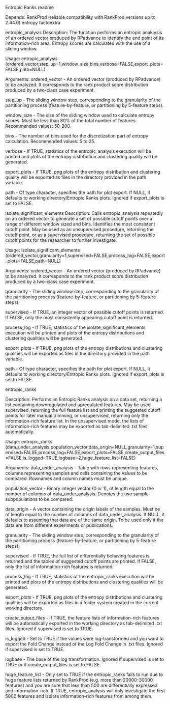 Entropic Ranks readme

Depends:
RankProd (reliable compatibility with RankProd versions up to 2.44.0)
entropy
factoextra


entropic_analysis
Description: The function performs an entropic analuysis of an ordered vector produced by RPadvance to identify the end point of its information-rich area. Entropy scores are calculated with the use of a sliding window.

Usage: entropic_analysis (ordered_vector,step_up=1,window_size,bins,verbose=FALSE,export_plots=FALSE,path=NULL)

Arguments:
ordered_vector - An ordered vector (produced by RPadvance) to be analyzed. It corresponds to the rank product score distribution produced by a two-class case experiment.

step_up - The sliding window step, corresponding to the granularity of the partitioning process (feature-by-feature, or partitioning by 5-feature steps).

window_size - The size of the sliding window used to calculate entropy scores. Must be less than 80% of the total number of features. Recommended values: 50-200.

bins - The number of bins used for the discretization part of entropy calculation. Recommended values: 5 to 25.

verbose - If TRUE, statistics of the entropic_analysis execution will be printed and plots of the entropy distribution and clustering quality will be generated.

export_plots - If TRUE, png plots of the entropy distribution and clustering quality will be exported as files in the directory provided in the path variable.

path - Of type character, specifies the path for plot export. If NULL, it defaults to working directory/Entropic Ranks plots. Ignored if export_plots is set to FALSE.



isolate_significant_elements
Description: Calls entropic_analysis repeatedly on an ordered vector to generate a set of possible cutoff points over a range of different window sized and bins. Identifies the most consistent cutoff point. May be used as an unsupervised procedure, returning the cutoff point, or as a supervised procedure, returning the set of possible cutoff points for the researcher to further investigate.

Usage: isolate_significant_elements (ordered_vector,granularity=1,supervised=FALSE,process_log=FALSE,export_plots=FALSE,path=NULL)

Arguments:
ordered_vector - An ordered vector (produced by RPadvance) to be analyzed. It corresponds to the rank product score distribution produced by a two-class case experiment.

granularity - The sliding window step, corresponding to the granularity of the partitioning process (feature-by-feature, or partitioning by 5-feature steps).

supervised - If TRUE, an integer vector of possible cutoff points is returned. If FALSE, only the most consistently appearing cutoff point is returned.

process_log - If TRUE, statistics of the isolate_significant_elements execution will be printed and plots of the entropy distributions and clustering qualities will be generated.

export_plots - If TRUE, png plots of the entropy distributions and clustering qualities will be exported as files in the directory provided in the path variable.

path - Of type character, specifies the path for plot export. If NULL, it defaults to working directory/Entropic Ranks plots. Ignored if export_plots is set to FALSE.



entropic_ranks

Description: Performs an Entropic Ranks analysis on a data set, returning a list containing downregulated and upregulated features. May be used supervised, returning the full feature list and printing the suggested cutoff points for later manual trimming, or unsupervised, returning only the information-rich feature list. In the unsupervised mode, the lists of information-rich features may be exported as tab-delimited .txt files automatically.

Usage: entropic_ranks (data_under_analysis,population_vector,data_origin=NULL,granularity=1,supervised=FALSE,process_log=FALSE,export_plots=FALSE,create_output_files=FALSE,is_logged=TRUE,logbase=2,huge_feature_list=FALSE)

Arguments:
data_under_analysis - Table with rows representing features, columns representing samples and cells containing the values to be compared. Rownames and column names must be unique.

population_vector - Binary integer vector (0 or 1), of length equal to the number of columns of data_under_analysis. Denotes the two sample subpopulations to be compared.

data_origin - A vector containing the origin labels of the samples. Must be of length equal to the number of columns of data_under_analysis. If NULL, it defaults to assuming that data are of the same origin. To be used only if the data are from different experiments or publications.

granularity - The sliding window step, corresponding to the granularity of the partitioning process (feature-by-feature, or partitioning by 5-feature steps).

supervised - If TRUE, the full list of differentially behaving features is returned and the tables of suggested cutoff points are printed. If FALSE, only the list of information-rich features is returned.

process_log - If TRUE, statistics of the entropic_ranks execution will be printed and plots of the entropy distributions and clustering qualities will be generated.

export_plots - If TRUE, png plots of the entropy distributions and clustering qualities will be exported as files in a folder system created in the current working directory.

create_output_files - If TRUE, the feature lists of information-rich features will be automatically exported in the working directory as tab-delimited .txt files. Ignored if supervised is set to TRUE.

is_logged - Set to TRUE if the values were log-transformed and you want to export the Fold Change instead of the Log Fold Change in .txt files. Ignored if supervised is set to TRUE.

logbase - The base of the log transformation. Ignored if supervised is set to TRUE or if create_output_files is set to FALSE.

huge_feature_list - Only set to TRUE if the entropic_ranks fails to run due to huge feature lists returned by RankProd (e.g. more than 20000-30000 features) and you are sure that less than 500 are differentially expressed and information-rich. If TRUE, entropic_analysis will only investigate the first 5000 features and isolare information-rich features from among them.
